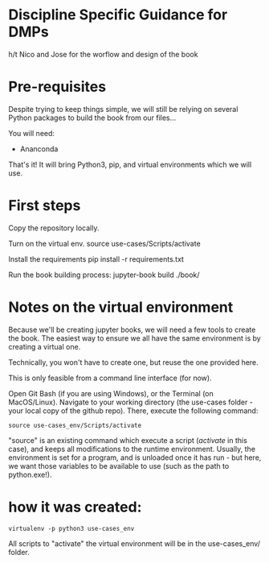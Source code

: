 # Discipline Specific Guidance for DMPs
h/t Nico and Jose for the worflow and design of the book

# Pre-requisites

Despite trying to keep things simple, we will still be relying on several Python packages to build the book from our files... 

You will need: 
- Ananconda 

That's it! It will bring Python3, pip, and virtual environments which we will use.

# First steps

Copy the repository locally. 

Turn on the virtual env. 
	source use-cases/Scripts/activate

Install the requirements
	pip install -r requirements.txt
 
Run the book building process: 
	jupyter-book build ./book/



# Notes on the virtual environment

Because we'll be creating jupyter books, we will need a few tools to create the book. The easiest way to ensure we all have the same environment is by creating a virtual one. 

Technically, you won't have to create one, but reuse the one provided here. 

This is only feasible from a command line interface (for now). 

Open Git Bash (if you are using Windows), or the Terminal (on MacOS/Linux). Navigate to your working directory (the use-cases folder - your local copy of the github repo).
There, execute the following command: 
	
	source use-cases_env/Scripts/activate

"source" is an existing command which execute a script (_activate_ in this case), and keeps all modifications to the runtime environment. 
Usually, the environment is set for a program, and is unloaded once it has run - but here, we want those variables to be available to use (such as the path to python.exe!).



# how it was created: 
 
	virtualenv -p python3 use-cases_env

All scripts to "activate" the virtual environment will be in the use-cases_env/ folder. 



